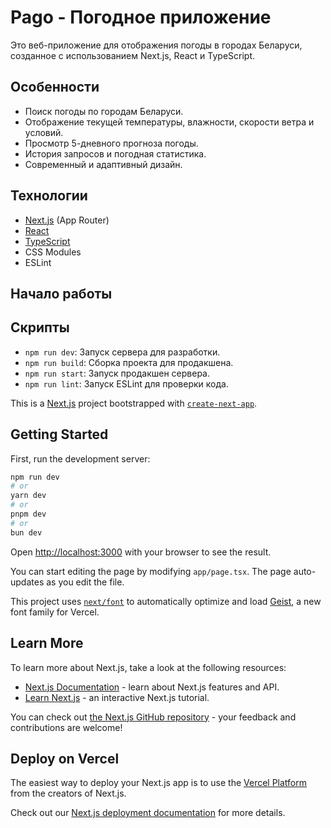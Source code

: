 # Pago - Погодное приложение

Это веб-приложение для отображения погоды в городах Беларуси, созданное с использованием Next.js, React и TypeScript.

## Особенности

*   Поиск погоды по городам Беларуси.
*   Отображение текущей температуры, влажности, скорости ветра и условий.
*   Просмотр 5-дневного прогноза погоды.
*   История запросов и погодная статистика.
*   Современный и адаптивный дизайн.

## Технологии

*   [Next.js](https://nextjs.org/) (App Router)
*   [React](https://reactjs.org/)
*   [TypeScript](https://www.typescriptlang.org/)
*   CSS Modules
*   ESLint

## Начало работы

## Скрипты

*   `npm run dev`: Запуск сервера для разработки.
*   `npm run build`: Сборка проекта для продакшена.
*   `npm run start`: Запуск продакшен сервера.
*   `npm run lint`: Запуск ESLint для проверки кода.





This is a [Next.js](https://nextjs.org) project bootstrapped with [`create-next-app`](https://nextjs.org/docs/app/api-reference/cli/create-next-app).

## Getting Started

First, run the development server:

```bash
npm run dev
# or
yarn dev
# or
pnpm dev
# or
bun dev
```

Open [http://localhost:3000](http://localhost:3000) with your browser to see the result.

You can start editing the page by modifying `app/page.tsx`. The page auto-updates as you edit the file.

This project uses [`next/font`](https://nextjs.org/docs/app/building-your-application/optimizing/fonts) to automatically optimize and load [Geist](https://vercel.com/font), a new font family for Vercel.

## Learn More

To learn more about Next.js, take a look at the following resources:

- [Next.js Documentation](https://nextjs.org/docs) - learn about Next.js features and API.
- [Learn Next.js](https://nextjs.org/learn) - an interactive Next.js tutorial.

You can check out [the Next.js GitHub repository](https://github.com/vercel/next.js) - your feedback and contributions are welcome!

## Deploy on Vercel

The easiest way to deploy your Next.js app is to use the [Vercel Platform](https://vercel.com/new?utm_medium=default-template&filter=next.js&utm_source=create-next-app&utm_campaign=create-next-app-readme) from the creators of Next.js.

Check out our [Next.js deployment documentation](https://nextjs.org/docs/app/building-your-application/deploying) for more details.
